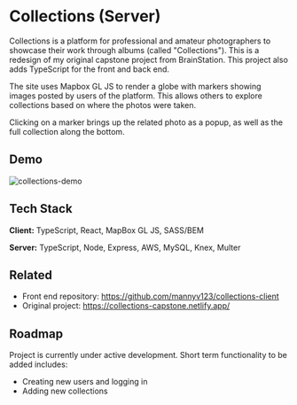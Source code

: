 
# Collections (Server)

Collections is a platform for professional and amateur photographers to showcase their work through albums (called "Collections"). This is a redesign of my original capstone project from BrainStation. This project also adds TypeScript for the front and back end.

The site uses Mapbox GL JS to render a globe with markers showing images posted by users of the platform. This allows others to explore collections based on where the photos were taken.

Clicking on a marker brings up the related photo as a popup, as well as the full collection along the bottom.

## Demo

![collections-demo](https://github.com/mannyv123/collections-server/assets/123426666/785ba41c-0dc3-43d9-ac25-02b89feab119)

## Tech Stack

**Client:** TypeScript, React, MapBox GL JS, SASS/BEM

**Server:** TypeScript, Node, Express, AWS, MySQL, Knex, Multer


## Related

- Front end repository: https://github.com/mannyv123/collections-client
- Original project: https://collections-capstone.netlify.app/


## Roadmap

Project is currently under active development. Short term functionality to be added includes:

- Creating new users and logging in
- Adding new collections

